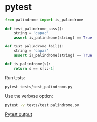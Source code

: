 # pytest

```python
from palindrome import is_palindrome

def test_palindrome_pass():
    string = 'capac'
    assert is_palindrome(string) == True

def test_palindrome_fail():
    string = 'capaz'
    assert is_palindrome(string) == True
```

```python
def is_palindrome(s):
    return s == s[::-1]
```
Run tests:
```bash
pytest tests/test_palindrome.py
```

Use the verbose option:
```bash
pytest -v tests/test_palindrome.py
```
[Pytest output](assets/pytest-output.png)
```
```

```
```

```
```